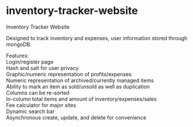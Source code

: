 # inventory-tracker-website
Inventory Tracker Website <br />

Designed to track inventory and expenses, user information stored through mongoDB. <br />

Features: <br />
Login/register page <br />
Hash and salt for user privacy <br />
Graphic/numeric representation of profits/expenses <br />
Numeric representation of archived/currently managed items <br />
Ability to mark an item as sold/unsold as well as duplication <br />
Columns can be re-sorted <br />
In-column total items and amount of inventory/expenses/sales <br />
Fee calculator for major sites <br />
Dynamic search bar <br />
Asynchronous create, update, and delete for convenience
